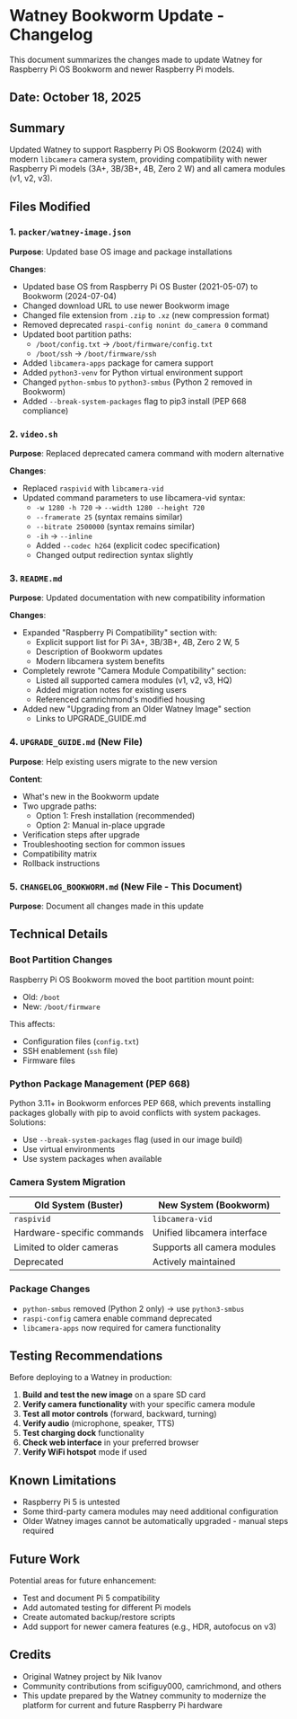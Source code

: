 # Watney Bookworm Update - Changelog

This document summarizes the changes made to update Watney for Raspberry Pi OS Bookworm and newer Raspberry Pi models.

## Date: October 18, 2025

## Summary
Updated Watney to support Raspberry Pi OS Bookworm (2024) with modern `libcamera` camera system, providing compatibility with newer Raspberry Pi models (3A+, 3B/3B+, 4B, Zero 2 W) and all camera modules (v1, v2, v3).

## Files Modified

### 1. `packer/watney-image.json`
**Purpose**: Updated base OS image and package installations

**Changes**:
- Updated base OS from Raspberry Pi OS Buster (2021-05-07) to Bookworm (2024-07-04)
- Changed download URL to use newer Bookworm image
- Changed file extension from `.zip` to `.xz` (new compression format)
- Removed deprecated `raspi-config nonint do_camera 0` command
- Updated boot partition paths:
  - `/boot/config.txt` → `/boot/firmware/config.txt`
  - `/boot/ssh` → `/boot/firmware/ssh`
- Added `libcamera-apps` package for camera support
- Added `python3-venv` for Python virtual environment support
- Changed `python-smbus` to `python3-smbus` (Python 2 removed in Bookworm)
- Added `--break-system-packages` flag to pip3 install (PEP 668 compliance)

### 2. `video.sh`
**Purpose**: Replaced deprecated camera command with modern alternative

**Changes**:
- Replaced `raspivid` with `libcamera-vid`
- Updated command parameters to use libcamera-vid syntax:
  - `-w 1280 -h 720` → `--width 1280 --height 720`
  - `--framerate 25` (syntax remains similar)
  - `--bitrate 2500000` (syntax remains similar)
  - `-ih` → `--inline`
  - Added `--codec h264` (explicit codec specification)
  - Changed output redirection syntax slightly

### 3. `README.md`
**Purpose**: Updated documentation with new compatibility information

**Changes**:
- Expanded "Raspberry Pi Compatibility" section with:
  - Explicit support list for Pi 3A+, 3B/3B+, 4B, Zero 2 W, 5
  - Description of Bookworm updates
  - Modern libcamera system benefits
- Completely rewrote "Camera Module Compatibility" section:
  - Listed all supported camera modules (v1, v2, v3, HQ)
  - Added migration notes for existing users
  - Referenced camrichmond's modified housing
- Added new "Upgrading from an Older Watney Image" section
  - Links to UPGRADE_GUIDE.md

### 4. `UPGRADE_GUIDE.md` (New File)
**Purpose**: Help existing users migrate to the new version

**Content**:
- What's new in the Bookworm update
- Two upgrade paths:
  - Option 1: Fresh installation (recommended)
  - Option 2: Manual in-place upgrade
- Verification steps after upgrade
- Troubleshooting section for common issues
- Compatibility matrix
- Rollback instructions

### 5. `CHANGELOG_BOOKWORM.md` (New File - This Document)
**Purpose**: Document all changes made in this update

## Technical Details

### Boot Partition Changes
Raspberry Pi OS Bookworm moved the boot partition mount point:
- Old: `/boot`
- New: `/boot/firmware`

This affects:
- Configuration files (`config.txt`)
- SSH enablement (`ssh` file)
- Firmware files

### Python Package Management (PEP 668)
Python 3.11+ in Bookworm enforces PEP 668, which prevents installing packages globally with pip to avoid conflicts with system packages. Solutions:
- Use `--break-system-packages` flag (used in our image build)
- Use virtual environments
- Use system packages when available

### Camera System Migration
| Old System (Buster) | New System (Bookworm) |
|---------------------|------------------------|
| `raspivid` | `libcamera-vid` |
| Hardware-specific commands | Unified libcamera interface |
| Limited to older cameras | Supports all camera modules |
| Deprecated | Actively maintained |

### Package Changes
- `python-smbus` removed (Python 2 only) → use `python3-smbus`
- `raspi-config` camera enable command deprecated
- `libcamera-apps` now required for camera functionality

## Testing Recommendations

Before deploying to a Watney in production:

1. **Build and test the new image** on a spare SD card
2. **Verify camera functionality** with your specific camera module
3. **Test all motor controls** (forward, backward, turning)
4. **Verify audio** (microphone, speaker, TTS)
5. **Test charging dock** functionality
6. **Check web interface** in your preferred browser
7. **Verify WiFi hotspot** mode if used

## Known Limitations

- Raspberry Pi 5 is untested
- Some third-party camera modules may need additional configuration
- Older Watney images cannot be automatically upgraded - manual steps required

## Future Work

Potential areas for future enhancement:
- Test and document Pi 5 compatibility
- Add automated testing for different Pi models
- Create automated backup/restore scripts
- Add support for newer camera features (e.g., HDR, autofocus on v3)

## Credits

- Original Watney project by Nik Ivanov
- Community contributions from scifiguy000, camrichmond, and others
- This update prepared by the Watney community to modernize the platform for current and future Raspberry Pi hardware
